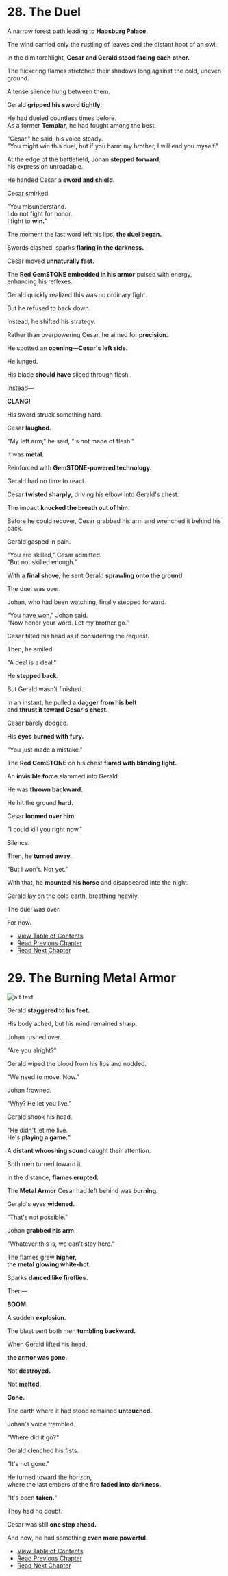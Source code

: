 # 28. The Duel  
  

A narrow forest path leading to **Habsburg Palace**.    

The wind carried only the rustling of leaves and the distant hoot of an owl.    

In the dim torchlight, **Cesar and Gerald stood facing each other.**    

The flickering flames stretched their shadows long against the cold, uneven ground.    

A tense silence hung between them.    

Gerald **gripped his sword tightly.**    

He had dueled countless times before.    
As a former **Templar**, he had fought among the best.    

"Cesar," he said, his voice steady.    
"You might win this duel, but if you harm my brother, I will end you myself."    

At the edge of the battlefield, Johan **stepped forward**,    
his expression unreadable.    

He handed Cesar a **sword and shield.**    

Cesar smirked.    

"You misunderstand.    
I do not fight for honor.    
I fight to **win.**"    

The moment the last word left his lips, **the duel began.**    

Swords clashed, sparks **flaring in the darkness.**    

Cesar moved **unnaturally fast.**    

The **Red GemSTONE embedded in his armor** pulsed with energy, enhancing his reflexes.    

Gerald quickly realized this was no ordinary fight.    

But he refused to back down.    

Instead, he shifted his strategy.    

Rather than overpowering Cesar, he aimed for **precision.**    

He spotted an **opening—Cesar's left side.**    

He lunged.    

His blade **should have** sliced through flesh.    

Instead—    

**CLANG!**    

His sword struck something hard.    

Cesar **laughed.**    

"My left arm," he said, "is not made of flesh."    

It was **metal.**    

Reinforced with **GemSTONE-powered technology.**    

Gerald had no time to react.    

Cesar **twisted sharply**, driving his elbow into Gerald's chest.    

The impact **knocked the breath out of him.**    

Before he could recover, Cesar grabbed his arm and wrenched it behind his back.    

Gerald gasped in pain.    

"You are skilled," Cesar admitted.    
"But not skilled enough."    

With a **final shove,** he sent Gerald **sprawling onto the ground.**    

The duel was over.    

Johan, who had been watching, finally stepped forward.    

"You have won," Johan said.    
"Now honor your word. Let my brother go."    

Cesar tilted his head as if considering the request.    

Then, he smiled.    

"A deal is a deal."    

He **stepped back.**    

But Gerald wasn't finished.    

In an instant, he pulled a **dagger from his belt**    
and **thrust it toward Cesar's chest.**    

Cesar barely dodged.    

His **eyes burned with fury.**    

"You just made a mistake."    

The **Red GemSTONE** on his chest **flared with blinding light.**    

An **invisible force** slammed into Gerald.    

He was **thrown backward.**    

He hit the ground **hard.**    

Cesar **loomed over him.**    

"I could kill you right now."    

Silence.    

Then, he **turned away.**    

"But I won't. Not yet."    

With that, he **mounted his horse** and disappeared into the night.    

Gerald lay on the cold earth, breathing heavily.    

The duel was over.    

For now.    

  

* [View Table of Contents](content_en.md)    
* [Read Previous Chapter](/01_gemston/EN/EN_27.md)    
* [Read Next Chapter](/01_gemston/EN/EN_30-31.md)    

# 29. The Burning Metal Armor    
  

![alt text](/GemSTON_Fantasy_1/images/ch-03-02-DNA.webp)
  

Gerald **staggered to his feet.**    

His body ached, but his mind remained sharp.    

Johan rushed over.    

"Are you alright?"    

Gerald wiped the blood from his lips and nodded.    

"We need to move. Now."    

Johan frowned.    

"Why? He let you live."    

Gerald shook his head.    

"He didn't let me live.    
He's **playing a game.**"    

A **distant whooshing sound** caught their attention.    

Both men turned toward it.    

In the distance, **flames erupted.**    

The **Metal Armor** Cesar had left behind was **burning.**    

Gerald's eyes **widened.**    

"That's not possible."    

Johan **grabbed his arm.**    

"Whatever this is, we can't stay here."    

The flames grew **higher,**    
the **metal glowing white-hot.**    

Sparks **danced like fireflies.**    

Then—    

**BOOM.**    

A sudden **explosion.**    

The blast sent both men **tumbling backward.**    

When Gerald lifted his head,    

**the armor was gone.**    

Not **destroyed.**    

Not **melted.**    

**Gone.**    

The earth where it had stood remained **untouched.**    

Johan's voice trembled.    

"Where did it go?"    

Gerald clenched his fists.    

"It's not gone."    

He turned toward the horizon,    
where the last embers of the fire **faded into darkness.**    

"It's been **taken.**"    

They had no doubt.    

Cesar was still **one step ahead.**    

And now, he had something **even more powerful.**    

  

* [View Table of Contents](content_en.md)    
* [Read Previous Chapter](/01_gemston/EN/EN_28-29.md)    
* [Read Next Chapter](/01_gemston/EN/EN_30-31.md)
